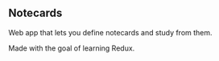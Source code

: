 ## Notecards 

Web app that lets you define notecards and study from them.

Made with the goal of learning Redux.

